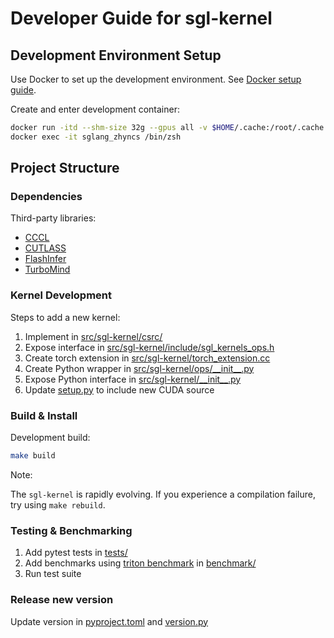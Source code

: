# Developer Guide for sgl-kernel

## Development Environment Setup

Use Docker to set up the development environment. See [Docker setup guide](https://github.com/sgl-project/sglang/blob/main/docs/developer/development_guide_using_docker.md#setup-docker-container).

Create and enter development container:
```bash
docker run -itd --shm-size 32g --gpus all -v $HOME/.cache:/root/.cache --ipc=host --name sglang_zhyncs lmsysorg/sglang:dev /bin/zsh
docker exec -it sglang_zhyncs /bin/zsh
```

## Project Structure

### Dependencies

Third-party libraries:

- [CCCL](https://github.com/NVIDIA/cccl)
- [CUTLASS](https://github.com/NVIDIA/cutlass)
- [FlashInfer](https://github.com/flashinfer-ai/flashinfer)
- [TurboMind](https://github.com/InternLM/turbomind)

### Kernel Development

Steps to add a new kernel:

1. Implement in [src/sgl-kernel/csrc/](https://github.com/sgl-project/sglang/tree/main/sgl-kernel/src/sgl-kernel/csrc)
2. Expose interface in [src/sgl-kernel/include/sgl_kernels_ops.h](https://github.com/sgl-project/sglang/blob/main/sgl-kernel/src/sgl-kernel/include/sgl_kernels_ops.h)
3. Create torch extension in [src/sgl-kernel/torch_extension.cc](https://github.com/sgl-project/sglang/blob/main/sgl-kernel/src/sgl-kernel/torch_extension.cc)
4. Create Python wrapper in [src/sgl-kernel/ops/\_\_init\_\_.py](https://github.com/sgl-project/sglang/blob/main/sgl-kernel/src/sgl-kernel/ops/__init__.py)
5. Expose Python interface in [src/sgl-kernel/\_\_init\_\_.py](https://github.com/sgl-project/sglang/blob/main/sgl-kernel/src/sgl-kernel/__init__.py)
6. Update [setup.py](https://github.com/sgl-project/sglang/blob/main/sgl-kernel/setup.py) to include new CUDA source

### Build & Install

Development build:

```bash
make build
```

Note:

The `sgl-kernel` is rapidly evolving. If you experience a compilation failure, try using `make rebuild`.

### Testing & Benchmarking

1. Add pytest tests in [tests/](https://github.com/sgl-project/sglang/tree/main/sgl-kernel/tests)
2. Add benchmarks using [triton benchmark](https://triton-lang.org/main/python-api/generated/triton.testing.Benchmark.html) in [benchmark/](https://github.com/sgl-project/sglang/tree/main/sgl-kernel/benchmark)
3. Run test suite

### Release new version

Update version in [pyproject.toml](https://github.com/sgl-project/sglang/blob/main/sgl-kernel/pyproject.toml) and [version.py](https://github.com/sgl-project/sglang/blob/main/sgl-kernel/src/sgl-kernel/version.py)
